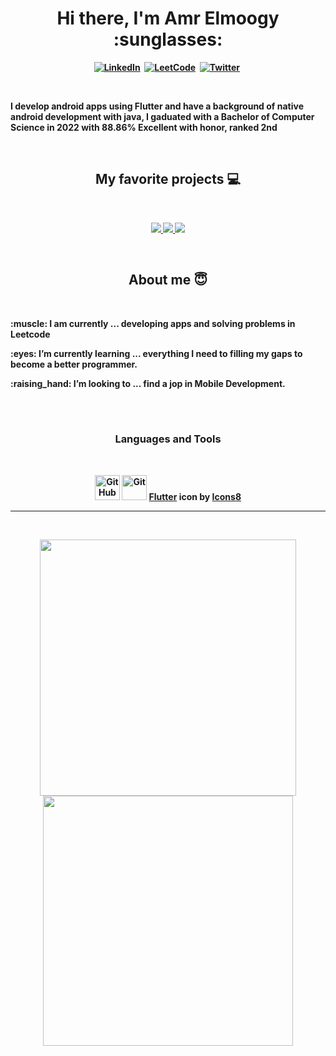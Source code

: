 <p>
  <h1 align="center"><b>Hi there, I'm Amr Elmoogy :sunglasses:	</h1>
</p>
<p align="center">
<a href="https://www.linkedin.com/in/amr-elmoogy-623192189/"><img src="https://img.shields.io/badge/LinkedIn-0077B5?style=for-the-badge&logo=linkedin&logoColor=white" alt="LinkedIn" /></a>&nbsp;
<a href="https://leetcode.com/elmoogy/"><img src="https://img.shields.io/badge/-LeetCode-FFA116?style=for-the-badge&logo=LeetCode&logoColor=black" alt="LeetCode" /></a>&nbsp;
<a href="https://twitter.com/ElmoogyM"><img src="https://img.shields.io/badge/Twitter-1DA1F2?style=for-the-badge&logo=twitter&logoColor=white" alt="Twitter" /></a>&nbsp;
</p>
<br />

<p>I develop android apps using Flutter and have a background of native android development with java, I gaduated with a Bachelor of Computer Science in 2022 with 88.86% Excellent with honor, ranked 2nd</p>
<br />

<h2 align="center">My favorite projects 💻</h2>
<br />

<p align="center">
 
 <a href="https://github.com/AmrMagdyElmoogy/Task_manager">
  <img align="" src="https://github-readme-stats.vercel.app/api/pin/?username=AmrMagdyElmoogy&repo=Task_manager&theme=tokyonight" />
</a>
  <a href="https://github.com/YallaBusCorp/YallaBUS-flutter">
  <img align="" src="https://github-readme-stats.vercel.app/api/pin/?username=YallaBusCorp&repo=YallaBUS-flutter&theme=tokyonight" />
</a>
<a href="https://github.com/AmrMagdyElmoogy/News_app">
  <img align="" src="https://github-readme-stats.vercel.app/api/pin/?username=AmrMagdyElmoogy&repo=News_app&theme=tokyonight" />
</a>
</p>

<br />

<h2 align="center">About me 😇</h2>
<br />
<p>:muscle: I am currently ... developing apps and solving problems in Leetcode</p>
<p>:eyes: I’m currently learning ... everything I need to filling my gaps to become a better programmer.</p>
<p>:raising_hand: I’m looking to ... find a jop in Mobile Development.</p>

<br />
<br />
<p>
<h3 align="center"> Languages and Tools</h3>
</p>
<br />
<p align="center">

<img alt="GitHub" width="40px" src="https://docs.google.com/uc?export=download&id=1fkb6h66GdyddiOlDGXZecngQQoFs9yV0" />
<img alt="Git" width="40px" src="https://raw.githubusercontent.com/jmnote/z-icons/master/svg/git.svg" />
<a target="_blank" href="https://icons8.com/icon/7I3BjCqe9rjG/flutter">Flutter</a> icon by <a target="_blank" href="https://icons8.com">Icons8</a>
</p>


---

<br />
<p align="center">
<img src="https://github-readme-stats.vercel.app/api?username=AmrMagdyElmoogy&theme=radical&show_icons=true" width="410"/>
<img src="https://github-readme-stats.vercel.app/api/top-langs/?username=AmrMagdyElmoogy&layout=compact&theme=radical" width="400" />
</p>
